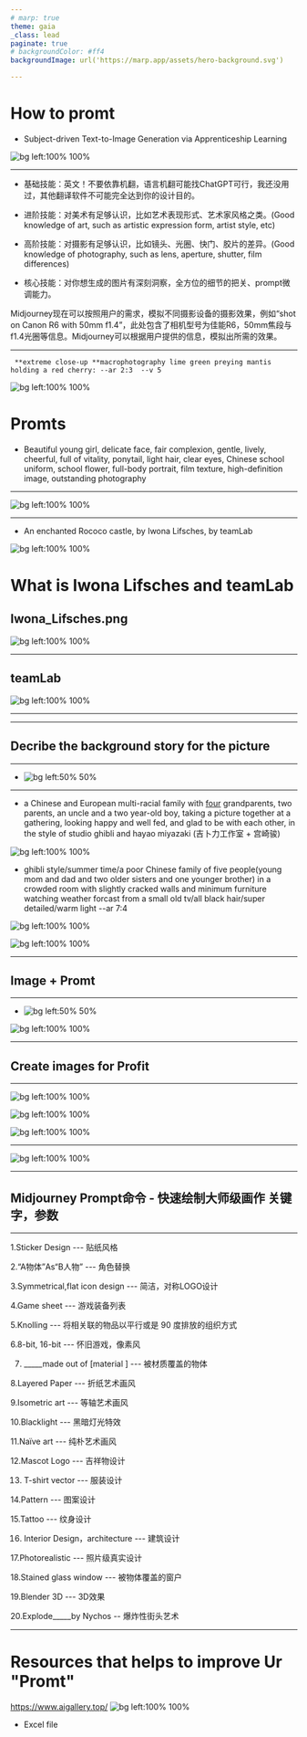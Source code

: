 ```yaml
---
# marp: true
theme: gaia
_class: lead
paginate: true
# backgroundColor: #ff4
backgroundImage: url('https://marp.app/assets/hero-background.svg')

---
```

# How to promt

* Subject-driven Text-to-Image Generation via Apprenticeship Learning

<!-- * train a single SuTI model to generate novel scenes faithfully reflecting given subjects (unseen in training, specified only by 3-5 in-context text→image demonstrations), without any optimization -->

![bg left:100% 100%](/ImageGenarate/Fs2CQwPXoAAaJDN.jpg)

---

- 基础技能：英文！不要依靠机翻，语言机翻可能找ChatGPT可行，我还没用过，其他翻译软件不可能完全达到你的设计目的。

- 进阶技能：对美术有足够认识，比如艺术表现形式、艺术家风格之类。(Good knowledge of art, such as artistic expression form, artist style, etc)
- 高阶技能：对摄影有足够认识，比如镜头、光圈、快门、胶片的差异。(Good knowledge of photography, such as lens, aperture, shutter, film differences)

- 核心技能：对你想生成的图片有深刻洞察，全方位的细节的把关、prompt微调能力。

Midjourney现在可以按照用户的需求，模拟不同摄影设备的摄影效果，例如“shot on Canon R6 with 50mm f1.4”，此处包含了相机型号为佳能R6，50mm焦段与f1.4光圈等信息。Midjourney可以根据用户提供的信息，模拟出所需的效果。

---


     **extreme close-up **macrophotography lime green preying mantis holding a red cherry: --ar 2:3  --v 5
![bg left:100% 100%](ImageGenarate/extreme_close-up.png)


# Promts
- Beautiful young girl, delicate face, fair complexion, gentle, lively, cheerful, full of vitality, ponytail, light hair, clear eyes, Chinese school uniform, school flower, full-body portrait, film texture, high-definition image, outstanding photography

---

![bg left:100% 100%](ImageGenarate/Beautiful_young_girl_delicate_face_fair_complexion.png)

---

- An enchanted Rococo castle, by Iwona Lifsches, by teamLab

![bg left:100% 100%](ImageGenarate/Picture6.jpg)

# What is Iwona Lifsches and teamLab
## Iwona_Lifsches.png
![bg left:100% 100%](ImageGenarate/Iwona_Lifsches.png)

---
## teamLab

![bg left:100% 100%](ImageGenarate/teamLab.png)


---

<!-- Picture book style illustrations,smiling japanese 3 year old girl and her cat and a 13 years old chinese boy holding a wand.

https://images.squarespace-cdn.com/content/v1/6049e33a3512a120620cfe14/1620859909443-G1Z2ADTVXW5JP6E2034T/EPAM-Logo-Edit.png

https://s.mj.run/kJxjvu4jeUQ  reimagine as delicate eyes, pastel color, fine luster, 3D render, Soft focus, oc, blender, IP, best quality, 4k


blob:https://discord.com/3f2f34fc-9562-4d08-a29b-132c21e770d8

Little girl Lily's curiosity is piqued when she finds an ancient-looking magic book in a small bookstore in her hometown. She asked the shopkeeper how the book got here, and the shopkeeper replied that he didn't know either, the book had been here for a long time. Lily became more and more interested in this book. She learned a lot of magical knowledge from the book, and what fascinated her most was the making of wands. So she set about making her own wand. She found some wood, feathers and gems, and crafted her first wand with heart. 

Rerolling http://www.jiiia.com/We03.jpg convert into cartoon, vibrint colour, full hd


Wide angle shot centered around two 60 year old nigerian men playing mancala in the outdoor market. Many people in the background shopping and talking. the market is busy with people cooking food. people in shops, having fun. many smiles. laughter. 4K --v 4 
 -->
---
## Decribe the background story for the picture
---
- ![bg left:50% 50%](ImageGenarate/MJ_20230405150516.png)
---

- a Chinese and European multi-racial family with <u>four</u> grandparents, two parents, an uncle and a two year-old boy, taking a picture together at a gathering, looking happy and well fed, and glad to be with each other, in the style of studio ghibli and hayao miyazaki (吉卜力工作室 + 宫崎骏)

![bg left:100% 100%](ImageGenarate/GrahamR_a_Chinese_and_European_multi-racial_family_with_four_gr_39796ecd-c96d-4287-b46d-25a942e80e05.png)


- ghibli style/summer time/a poor Chinese family of five people(young mom and dad and two older sisters and one younger brother) in a crowded room with slightly cracked walls and minimum furniture watching weather forcast from a small old tv/all black hair/super detailed/warm light --ar 7:4


![bg left:100% 100%](ImageGenarate/ghibli_stylesummer_timea.png)


![bg left:100% 100%](ImageGenarate/ghibli_stylesummer_timea_w.png)


---
## Image + Promt
---
- ![bg left:50% 50%](ImageGenarate/WechatIMG547.jpg)


![bg left:100% 100%](ImageGenarate/cryptano_a_little_girl_with_dark_brown_short_wavy_straight_hair_ccf7efb8-9a32-4274-a4c9-97bc66e6f3c8.png)


---
## Create images for Profit
---
![bg left:100% 100%](ImageGenarate/20230403_234055.382.jpg)

![bg left:100% 100%](ImageGenarate/20230403_234342.374.jpg)

![bg left:100% 100%](ImageGenarate/20230403_234317.459.jpg)

---
![bg left:100% 100%](ImageGenarate/yakdi77wfi6a1.webp)


---

## Midjourney Prompt命令 - 快速绘制大师级画作 关键字，参数
---

1.Sticker Design --- 贴纸风格

2.“A物体”As“B人物”  --- 角色替换

3.Symmetrical,flat icon design --- 简洁，对称LOGO设计

4.Game sheet --- 游戏装备列表

5.Knolling --- 将相关联的物品以平行或是 90 度排放的组织方式

6.8-bit, 16-bit  --- 怀旧游戏，像素风

7. _____made out of [material ]  --- 被材质覆盖的物体

8.Layered Paper  --- 折纸艺术画风

9.Isometric art  ---  等轴艺术画风

10.Blacklight ---  黑暗灯光特效

11.Naïve art ---  纯朴艺术画风

12.Mascot Logo --- 吉祥物设计

13. T-shirt vector --- 服装设计

14.Pattern --- 图案设计

15.Tattoo --- 纹身设计

16. Interior Design，architecture --- 建筑设计

17.Photorealistic --- 照片级真实设计

18.Stained glass window --- 被物体覆盖的窗户

19.Blender 3D --- 3D效果

20.Explode_____by Nychos -- 爆炸性街头艺术
 
---



# Resources that helps to improve Ur "Promt"

https://www.aigallery.top/
![bg left:100% 100%](/ImageGenarate/tools/20230405013548.png)

- Excel file
